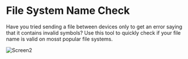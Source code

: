 # File System Name Check

Have you tried sending a file between devices only to get an error saying that it contains invalid symbols? Use this tool to quickly check if your file name is valid on mosst popular file systems.

![Screen2](https://github.com/sfwtn/FileSystemNameCheck/assets/121581681/2b449033-c3b0-4138-a4e6-af06a74368b1)
